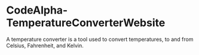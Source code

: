 # CodeAlpha-TemperatureConverterWebsite
A temperature converter is a tool used to convert temperatures, to and from Celsius, Fahrenheit, and Kelvin.

